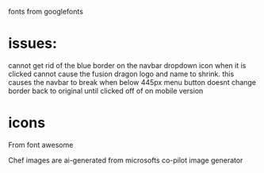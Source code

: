 fonts from googlefonts

# issues: 
cannot get rid of the blue border on the navbar dropdown icon when it is clicked
cannot cause the fusion dragon logo and name to shrink. this causes the navbar to break when below 445px
menu button doesnt change border back to original until clicked off of on mobile version

# icons
From font awesome

Chef images are ai-generated from microsofts co-pilot image generator